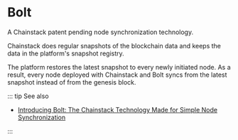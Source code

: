 # Bolt

A Chainstack patent pending node synchronization technology.

Chainstack does regular snapshots of the blockchain data and keeps the data in the platform's snapshot registry.

The platform restores the latest snapshot to every newly initiated node. As a result, every node deployed with Chainstack and Bolt syncs from the latest snapshot instead of from the genesis block.

::: tip See also

* [Introducing Bolt: The Chainstack Technology Made for Simple Node Synchronization](https://chainstack.com/introducing-bolt-the-chainstack-technology-made-for-simple-node-synchronization/)

:::
